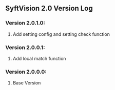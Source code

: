 ## SyftVision 2.0 Version Log

### Version 2.0.1.0:
1. Add setting config and setting check function

### Version 2.0.0.1:
1. Add local match function

### Version 2.0.0.0:
1. Base Version


